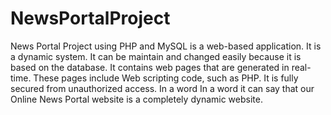 # NewsPortalProject

News Portal Project using PHP and MySQL is a web-based application. It is a dynamic system. It can be maintain and changed easily because it is based on the database. It contains web pages that are generated in real-time. These pages include Web scripting code, such as PHP. It is fully secured from unauthorized access. In a word In a word it can say that our Online News Portal website is a completely dynamic website.

